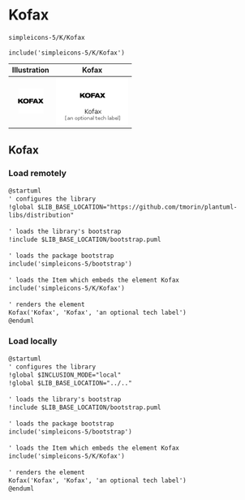 # Kofax


```text
simpleicons-5/K/Kofax
```

```text
include('simpleicons-5/K/Kofax')
```



| Illustration | Kofax |
| :---: | :---: |
| ![illustration for Illustration](../../simpleicons-5/K/Kofax.png) | ![illustration for Kofax](../../simpleicons-5/K/Kofax.Local.png) |




## Kofax

### Load remotely
```plantuml
@startuml
' configures the library
!global $LIB_BASE_LOCATION="https://github.com/tmorin/plantuml-libs/distribution"

' loads the library's bootstrap
!include $LIB_BASE_LOCATION/bootstrap.puml

' loads the package bootstrap
include('simpleicons-5/bootstrap')

' loads the Item which embeds the element Kofax
include('simpleicons-5/K/Kofax')

' renders the element
Kofax('Kofax', 'Kofax', 'an optional tech label')
@enduml
```

### Load locally
```plantuml
@startuml
' configures the library
!global $INCLUSION_MODE="local"
!global $LIB_BASE_LOCATION="../.."

' loads the library's bootstrap
!include $LIB_BASE_LOCATION/bootstrap.puml

' loads the package bootstrap
include('simpleicons-5/bootstrap')

' loads the Item which embeds the element Kofax
include('simpleicons-5/K/Kofax')

' renders the element
Kofax('Kofax', 'Kofax', 'an optional tech label')
@enduml
```

